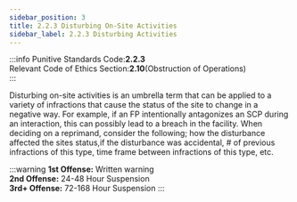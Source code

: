 ```yaml
---
sidebar_position: 3
title: 2.2.3 Disturbing On-Site Activities
sidebar_label: 2.2.3 Disturbing Activities
---
```


:::info
Punitive Standards Code:<TextColor color="#E46C07">**2.2.3**</TextColor> <br />
Relevant Code of Ethics Section:<TextColor color="#21E006">**2.10**</TextColor>(Obstruction of Operations) <br />
:::

Disturbing on-site activities is an umbrella term that can be applied to a variety of infractions that cause the status of the site to change in a negative way. For example, if an FP intentionally antagonizes an SCP during an interaction, this can possibly lead to a breach in the facility. When deciding on a reprimand, consider the following; how the disturbance affected the sites status,if the disturbance was accidental, # of previous infractions of this type, time frame between infractions of this type, etc.  

:::warning
**1st Offense:** Written warning <br />
**2nd Offense:** 24-48 Hour Suspension <br />
**3rd+ Offense:** 72-168 Hour Suspension
:::
